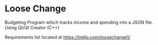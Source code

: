 # Loose Change
Budgeting Program which tracks income and spending into a JSON file. Using Qt/Qt Creator (C++)

Requirements list located at https://trello.com/loosechange1/ 
